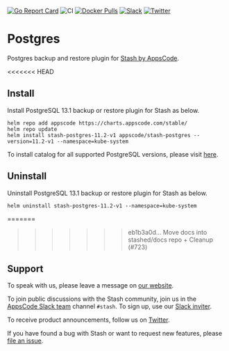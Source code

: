 [![Go Report Card](https://goreportcard.com/badge/stash.appscode.dev/postgres)](https://goreportcard.com/report/stash.appscode.dev/postgres)
![CI](https://github.com/stashed/postgres/workflows/CI/badge.svg)
[![Docker Pulls](https://img.shields.io/docker/pulls/stashed/stash-postgres.svg)](https://hub.docker.com/r/stashed/stash-postgres/)
[![Slack](https://slack.appscode.com/badge.svg)](https://slack.appscode.com)
[![Twitter](https://img.shields.io/twitter/follow/kubestash.svg?style=social&logo=twitter&label=Follow)](https://twitter.com/intent/follow?screen_name=KubeStash)

# Postgres

Postgres backup and restore plugin for [Stash by AppsCode](https://stash.run).

<<<<<<< HEAD
## Install

Install PostgreSQL 13.1 backup or restore plugin for Stash as below.

```console
helm repo add appscode https://charts.appscode.com/stable/
helm repo update
helm install stash-postgres-11.2-v1 appscode/stash-postgres --version=11.2-v1 --namespace=kube-system
```

To install catalog for all supported PostgreSQL versions, please visit [here](https://github.com/stashed/catalog).

## Uninstall

Uninstall PostgreSQL 13.1 backup or restore plugin for Stash as below.

```console
helm uninstall stash-postgres-11.2-v1 --namespace=kube-system
```

=======
>>>>>>> eb1b3a0d... Move docs into stashed/docs repo + Cleanup (#723)
## Support

To speak with us, please leave a message on [our website](https://appscode.com/contact/).

To join public discussions with the Stash community, join us in the [AppsCode Slack team](https://appscode.slack.com/messages/C8NCX6N23/details/) channel `#stash`. To sign up, use our [Slack inviter](https://slack.appscode.com/).

To receive product announcements, follow us on [Twitter](https://twitter.com/KubeStash).

If you have found a bug with Stash or want to request new features, please [file an issue](https://github.com/stashed/project/issues/new).

